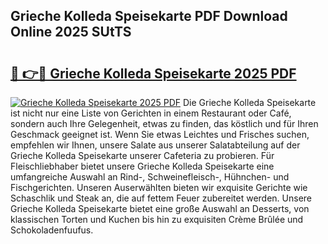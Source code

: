 ## Grieche Kolleda Speisekarte PDF Download Online 2025 SUtTS

# <h2><a href="http://gcafsv.nevu.top/?p=Grieche+Kolleda+Speisekarte">🔗 👉🔴 Grieche Kolleda Speisekarte 2025 PDF</a></h2>

[![Grieche Kolleda Speisekarte 2025 PDF](https://i.imgur.com/dBaPXMq.png)](http://gcafsv.nevu.top/?p=Grieche+Kolleda+Speisekarte)
Die Grieche Kolleda Speisekarte ist nicht nur eine Liste von Gerichten in einem Restaurant oder Café, sondern auch Ihre Gelegenheit, etwas zu finden, das köstlich und für Ihren Geschmack geeignet ist. Wenn Sie etwas Leichtes und Frisches suchen, empfehlen wir Ihnen, unsere Salate aus unserer Salatabteilung auf der Grieche Kolleda Speisekarte unserer Cafeteria zu probieren. Für Fleischliebhaber bietet unsere Grieche Kolleda Speisekarte eine umfangreiche Auswahl an Rind-, Schweinefleisch-, Hühnchen- und Fischgerichten. Unseren Auserwählten bieten wir exquisite Gerichte wie Schaschlik und Steak an, die auf fettem Feuer zubereitet werden. Unsere Grieche Kolleda Speisekarte bietet eine große Auswahl an Desserts, von klassischen Torten und Kuchen bis hin zu exquisiten Crème Brûlée und Schokoladenfuufus.
